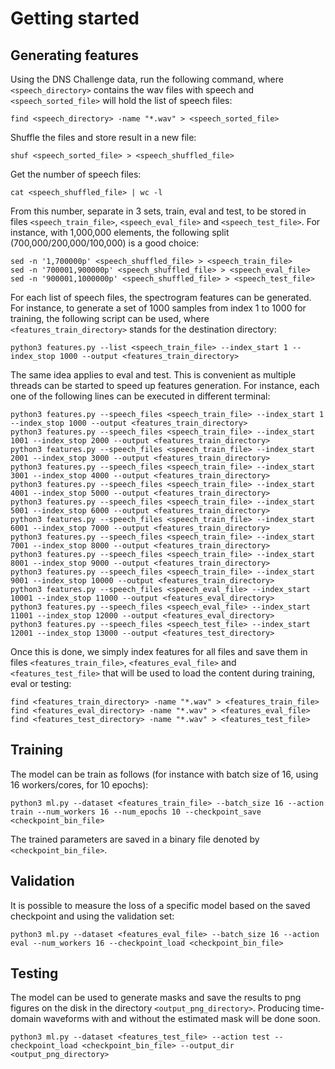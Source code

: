# Getting started

## Generating features

Using the DNS Challenge data, run the following command, where `<speech_directory>` contains the wav files with speech and `<speech_sorted_file>` will hold the list of speech files:

```
find <speech_directory> -name "*.wav" > <speech_sorted_file>
```

Shuffle the files and store result in a new file:

```
shuf <speech_sorted_file> > <speech_shuffled_file>
```

Get the number of speech files:

```
cat <speech_shuffled_file> | wc -l
```

From this number, separate in 3 sets, train, eval and test, to be stored in files `<speech_train_file>`, `<speech_eval_file>` and `<speech_test_file>`. For instance, with 1,000,000 elements, the following split (700,000/200,000/100,000) is a good choice:

```
sed -n '1,700000p' <speech_shuffled_file> > <speech_train_file>
sed -n '700001,900000p' <speech_shuffled_file> > <speech_eval_file>
sed -n '900001,1000000p' <speech_shuffled_file> > <speech_test_file>
```

For each list of speech files, the spectrogram features can be generated. For instance, to generate a set of 1000 samples from index 1 to 1000 for training, the following script can be used, where `<features_train_directory>` stands for the destination directory:

```
python3 features.py --list <speech_train_file> --index_start 1 --index_stop 1000 --output <features_train_directory>
```

The same idea applies to eval and test. This is convenient as multiple threads can be started to speed up features generation. For instance, each one of the following lines can be executed in different terminal:

```
python3 features.py --speech_files <speech_train_file> --index_start 1 --index_stop 1000 --output <features_train_directory>
python3 features.py --speech_files <speech_train_file> --index_start 1001 --index_stop 2000 --output <features_train_directory>
python3 features.py --speech_files <speech_train_file> --index_start 2001 --index_stop 3000 --output <features_train_directory>
python3 features.py --speech_files <speech_train_file> --index_start 3001 --index_stop 4000 --output <features_train_directory>
python3 features.py --speech_files <speech_train_file> --index_start 4001 --index_stop 5000 --output <features_train_directory>
python3 features.py --speech_files <speech_train_file> --index_start 5001 --index_stop 6000 --output <features_train_directory>
python3 features.py --speech_files <speech_train_file> --index_start 6001 --index_stop 7000 --output <features_train_directory>
python3 features.py --speech_files <speech_train_file> --index_start 7001 --index_stop 8000 --output <features_train_directory>
python3 features.py --speech_files <speech_train_file> --index_start 8001 --index_stop 9000 --output <features_train_directory>
python3 features.py --speech_files <speech_train_file> --index_start 9001 --index_stop 10000 --output <features_train_directory>
python3 features.py --speech_files <speech_eval_file> --index_start 10001 --index_stop 11000 --output <features_eval_directory>
python3 features.py --speech_files <speech_eval_file> --index_start 11001 --index_stop 12000 --output <features_eval_directory>
python3 features.py --speech_files <speech_test_file> --index_start 12001 --index_stop 13000 --output <features_test_directory>
```

Once this is done, we simply index features for all files and save them in files `<features_train_file>`, `<features_eval_file>` and `<features_test_file>` that will be used to load the content during training, eval or testing:

```
find <features_train_directory> -name "*.wav" > <features_train_file>
find <features_eval_directory> -name "*.wav" > <features_eval_file>
find <features_test_directory> -name "*.wav" > <features_test_file>
```

## Training

The model can be train as follows (for instance with batch size of 16, using 16 workers/cores, for 10 epochs):

```
python3 ml.py --dataset <features_train_file> --batch_size 16 --action train --num_workers 16 --num_epochs 10 --checkpoint_save <checkpoint_bin_file>
```

The trained parameters are saved in a binary file denoted by `<checkpoint_bin_file>`.

## Validation

It is possible to measure the loss of a specific model based on the saved checkpoint and using the validation set:

```
python3 ml.py --dataset <features_eval_file> --batch_size 16 --action eval --num_workers 16 --checkpoint_load <checkpoint_bin_file>
```

## Testing

The model can be used to generate masks and save the results to png figures on the disk in the directory `<output_png_directory>`. Producing time-domain waveforms with and without the estimated mask will be done soon.

```
python3 ml.py --dataset <features_test_file> --action test --checkpoint_load <checkpoint_bin_file> --output_dir <output_png_directory>
```